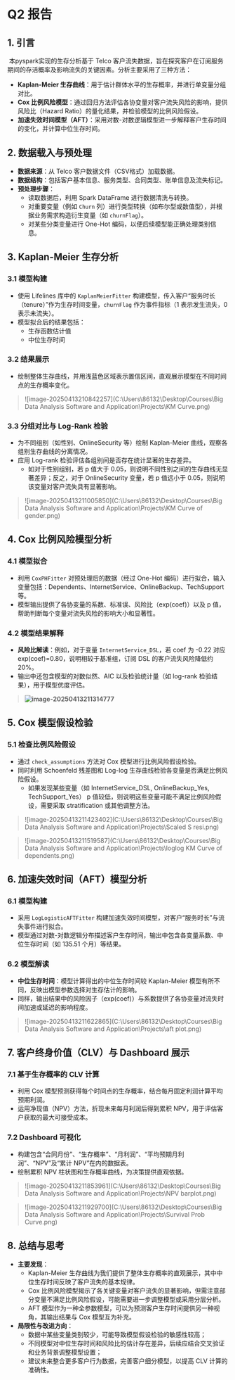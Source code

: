 # Q2 报告

## 1. 引言

​	本pyspark实现的生存分析基于 Telco 客户流失数据，旨在探究客户在订阅服务期间的存活概率及影响流失的关键因素。分析主要采用了三种方法：

* **Kaplan-Meier 生存曲线**：用于估计群体水平的生存概率，并进行单变量分组对比。
* **Cox 比例风险模型**：通过回归方法评估各协变量对客户流失风险的影响，提供风险比（Hazard Ratio）的量化结果，并检验模型的比例风险假设。
* **加速失效时间模型（AFT）**：采用对数-对数逻辑模型进一步解释客户生存时间的变化，并计算中位生存时间。

## 2. 数据载入与预处理

* **数据来源**：从 Telco 客户数据文件（CSV格式）加载数据。
* **数据结构**：包括客户基本信息、服务类型、合同类型、账单信息及流失标记。
* **预处理步骤**：
  * 读取数据后，利用 Spark DataFrame 进行数据清洗与转换。
  * 对重要变量（例如 `Churn` 列）进行类型转换（如布尔型或数值型），并根据业务需求构造衍生变量（如 `churnFlag`）。
  * 对某些分类变量进行 One-Hot 编码，以便后续模型能正确处理类别信息。

## 3. Kaplan-Meier 生存分析

### 3.1 模型构建

* 使用 Lifelines 库中的 `KaplanMeierFitter` 构建模型，传入客户“服务时长（tenure）”作为生存时间变量，`churnFlag` 作为事件指标（1 表示发生流失，0 表示未流失）。
* 模型拟合后的结果包括：
  * 生存函数估计值
  * 中位生存时间

### 3.2 结果展示

* 绘制整体生存曲线，并用浅蓝色区域表示置信区间，直观展示模型在不同时间点的生存概率变化。

> ![image-20250413210842257](C:\Users\86132\Desktop\Courses\Big Data Analysis Software and Application\Projects\KM Curve.png)

### 3.3 分组对比与 Log-Rank 检验

* 为不同组别（如性别、OnlineSecurity 等）绘制 Kaplan-Meier 曲线，观察各组别生存曲线的分离情况。
* 应用 Log-rank 检验评估各组别间是否存在统计显著的生存差异。
  * 如对于性别组别，若 p 值大于 0.05，则说明不同性别之间的生存曲线无显著差异；反之，对于 OnlineSecurity 变量，若 p 值远小于 0.05，则说明该变量对客户流失具有显著影响。

> ![image-20250413211005850](C:\Users\86132\Desktop\Courses\Big Data Analysis Software and Application\Projects\KM Curve of gender.png)

## 4. Cox 比例风险模型分析

### 4.1 模型拟合

* 利用 `CoxPHFitter` 对预处理后的数据（经过 One-Hot 编码）进行拟合，输入变量包括：Dependents、InternetService、OnlineBackup、TechSupport 等。
* 模型输出提供了各协变量的系数、标准误、风险比（exp(coef)）以及 p 值，帮助判断每个变量对流失风险的影响大小和显著性。

### 4.2 模型结果解释

* **风险比解读**：例如，对于变量 `InternetService_DSL`，若 coef 为 -0.22 对应 exp(coef)=0.80，说明相较于基准组，订阅 DSL 的客户流失风险降低约20%。
* 输出中还包含模型的对数似然、AIC 以及检验统计量（如 log-rank 检验结果），用于模型优度评估。

> **![image-20250413211314777](C:\Users\86132\AppData\Roaming\Typora\typora-user-images\image-20250413211314777.png)**

## 5. Cox 模型假设检验

### 5.1 检查比例风险假设

* 通过 `check_assumptions` 方法对 Cox 模型进行比例风险假设检验。
* 同时利用 Schoenfeld 残差图和 Log-log 生存曲线检验各变量是否满足比例风险假设。
  * 如果发现某些变量（如 InternetService_DSL, OnlineBackup_Yes, TechSupport_Yes） p 值较低，则说明这些变量可能不满足比例风险假设，需要采取 stratification 或其他调整方法。

> ![image-20250413211423402](C:\Users\86132\Desktop\Courses\Big Data Analysis Software and Application\Projects\Scaled S resi.png)

> ![image-20250413211519587](C:\Users\86132\Desktop\Courses\Big Data Analysis Software and Application\Projects\loglog KM Curve of dependents.png)

## 6. 加速失效时间（AFT）模型分析

### 6.1 模型构建

* 采用 `LogLogisticAFTFitter` 构建加速失效时间模型，对客户“服务时长”与流失事件进行拟合。
* 模型通过对数-对数逻辑分布描述客户生存时间，输出中包含各变量系数、中位生存时间（如 135.51 个月）等结果。

### 6.2 模型解读

* **中位生存时间**：模型计算得出的中位生存时间较 Kaplan-Meier 模型有所不同，反映出模型参数选择对生存估计的影响。
* 同样，输出结果中的风险因子（exp(coef)）与系数提供了各协变量对流失时间加速或延迟的影响程度。

> ![image-20250413211622865](C:\Users\86132\Desktop\Courses\Big Data Analysis Software and Application\Projects\aft plot.png)

## 7. 客户终身价值（CLV）与 Dashboard 展示

### 7.1 基于生存概率的 CLV 计算

* 利用 Cox 模型预测获得每个时间点的生存概率，结合每月固定利润计算平均预期利润。
* 运用净现值（NPV）方法，折现未来每月利润后得到累积 NPV，用于评估客户获取的最大可接受成本。

### 7.2 Dashboard 可视化

* 构建包含“合同月份”、“生存概率”、“月利润”、“平均预期月利润”、“NPV”及“累计 NPV”在内的数据表。
* 绘制累积 NPV 柱状图和生存概率曲线，为决策提供直观依据。

> ![image-20250413211853961](C:\Users\86132\Desktop\Courses\Big Data Analysis Software and Application\Projects\NPV barplot.png)

> ![image-20250413211929700](C:\Users\86132\Desktop\Courses\Big Data Analysis Software and Application\Projects\Survival Prob Curve.png)

## 8. 总结与思考

* **主要发现**：
  * Kaplan-Meier 生存曲线为我们提供了整体生存概率的直观展示，其中中位生存时间反映了客户流失的基本规律。
  * Cox 比例风险模型揭示了各关键变量对客户流失的显著影响，但需注意部分变量不满足比例风险假设，可能需要进一步调整模型或采用分层分析。
  * AFT 模型作为一种全参数模型，可以为预测客户生存时间提供另一种视角，其输出结果与 Cox 模型互为补充。
* **局限性与改进方向**：
  * 数据中某些变量类别较少，可能导致模型假设检验的敏感性较高；
  * 不同模型对中位生存时间和风险比的估计存在差异，后续应结合交叉验证和业务背景调整模型设置；
  * 建议未来整合更多客户行为数据，完善客户细分模型，以提高 CLV 计算的准确性。